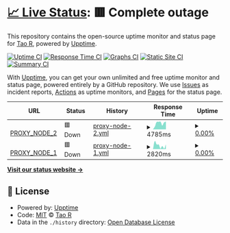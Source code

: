 # [📈 Live Status](https://status.shouge.me): <!--live status--> **🟥 Complete outage**

This repository contains the open-source uptime monitor and status page for [Tao R](shouge.me), powered by [Upptime](https://github.com/upptime/upptime).

[![Uptime CI](https://github.com/shouge/uptime/workflows/Uptime%20CI/badge.svg)](https://github.com/shouge/uptime/actions?query=workflow%3A%22Uptime+CI%22)
[![Response Time CI](https://github.com/shouge/uptime/workflows/Response%20Time%20CI/badge.svg)](https://github.com/shouge/uptime/actions?query=workflow%3A%22Response+Time+CI%22)
[![Graphs CI](https://github.com/shouge/uptime/workflows/Graphs%20CI/badge.svg)](https://github.com/shouge/uptime/actions?query=workflow%3A%22Graphs+CI%22)
[![Static Site CI](https://github.com/shouge/uptime/workflows/Static%20Site%20CI/badge.svg)](https://github.com/shouge/uptime/actions?query=workflow%3A%22Static+Site+CI%22)
[![Summary CI](https://github.com/shouge/uptime/workflows/Summary%20CI/badge.svg)](https://github.com/shouge/uptime/actions?query=workflow%3A%22Summary+CI%22)

With [Upptime](https://upptime.js.org), you can get your own unlimited and free uptime monitor and status page, powered entirely by a GitHub repository. We use [Issues](https://github.com/shouge/uptime/issues) as incident reports, [Actions](https://github.com/shouge/uptime/actions) as uptime monitors, and [Pages](https://demo.upptime.js.org) for the status page.

<!--start: status pages-->
<!-- This summary is generated by Upptime (https://github.com/upptime/upptime) -->
<!-- Do not edit this manually, your changes will be overwritten -->
<!-- prettier-ignore -->
| URL | Status | History | Response Time | Uptime |
| --- | ------ | ------- | ------------- | ------ |
| <img alt="" src="https://icons.duckduckgo.com/ip3/proxy-node2.shouge.repl.co.ico" height="13"> [PROXY_NODE_2](https://proxy-node2.shouge.repl.co/55d90fe9-556c-438a-995c-24328f5cdc31) | 🟥 Down | [proxy-node-2.yml](https://github.com/shouge/uptime/commits/HEAD/history/proxy-node-2.yml) | <details><summary><img alt="Response time graph" src="./graphs/proxy-node-2/response-time-week.png" height="20"> 4785ms</summary><br><a href="https://status.shouge.me/history/proxy-node-2"><img alt="Response time 2617" src="https://img.shields.io/endpoint?url=https%3A%2F%2Fraw.githubusercontent.com%2Fshouge%2Fuptime%2FHEAD%2Fapi%2Fproxy-node-2%2Fresponse-time.json"></a><br><a href="https://status.shouge.me/history/proxy-node-2"><img alt="24-hour response time 5234" src="https://img.shields.io/endpoint?url=https%3A%2F%2Fraw.githubusercontent.com%2Fshouge%2Fuptime%2FHEAD%2Fapi%2Fproxy-node-2%2Fresponse-time-day.json"></a><br><a href="https://status.shouge.me/history/proxy-node-2"><img alt="7-day response time 4785" src="https://img.shields.io/endpoint?url=https%3A%2F%2Fraw.githubusercontent.com%2Fshouge%2Fuptime%2FHEAD%2Fapi%2Fproxy-node-2%2Fresponse-time-week.json"></a><br><a href="https://status.shouge.me/history/proxy-node-2"><img alt="30-day response time 3771" src="https://img.shields.io/endpoint?url=https%3A%2F%2Fraw.githubusercontent.com%2Fshouge%2Fuptime%2FHEAD%2Fapi%2Fproxy-node-2%2Fresponse-time-month.json"></a><br><a href="https://status.shouge.me/history/proxy-node-2"><img alt="1-year response time 2617" src="https://img.shields.io/endpoint?url=https%3A%2F%2Fraw.githubusercontent.com%2Fshouge%2Fuptime%2FHEAD%2Fapi%2Fproxy-node-2%2Fresponse-time-year.json"></a></details> | <details><summary><a href="https://status.shouge.me/history/proxy-node-2">0.00%</a></summary><a href="https://status.shouge.me/history/proxy-node-2"><img alt="All-time uptime 0.00%" src="https://img.shields.io/endpoint?url=https%3A%2F%2Fraw.githubusercontent.com%2Fshouge%2Fuptime%2FHEAD%2Fapi%2Fproxy-node-2%2Fuptime.json"></a><br><a href="https://status.shouge.me/history/proxy-node-2"><img alt="24-hour uptime 0.00%" src="https://img.shields.io/endpoint?url=https%3A%2F%2Fraw.githubusercontent.com%2Fshouge%2Fuptime%2FHEAD%2Fapi%2Fproxy-node-2%2Fuptime-day.json"></a><br><a href="https://status.shouge.me/history/proxy-node-2"><img alt="7-day uptime 0.00%" src="https://img.shields.io/endpoint?url=https%3A%2F%2Fraw.githubusercontent.com%2Fshouge%2Fuptime%2FHEAD%2Fapi%2Fproxy-node-2%2Fuptime-week.json"></a><br><a href="https://status.shouge.me/history/proxy-node-2"><img alt="30-day uptime 7.96%" src="https://img.shields.io/endpoint?url=https%3A%2F%2Fraw.githubusercontent.com%2Fshouge%2Fuptime%2FHEAD%2Fapi%2Fproxy-node-2%2Fuptime-month.json"></a><br><a href="https://status.shouge.me/history/proxy-node-2"><img alt="1-year uptime 0.00%" src="https://img.shields.io/endpoint?url=https%3A%2F%2Fraw.githubusercontent.com%2Fshouge%2Fuptime%2FHEAD%2Fapi%2Fproxy-node-2%2Fuptime-year.json"></a></details>
| <img alt="" src="https://icons.duckduckgo.com/ip3/proxy-node1.shouge.repl.co.ico" height="13"> [PROXY_NODE_1](https://proxy-node1.shouge.repl.co/d6c41e25-f9d3-4fae-be9d-30dfa0fca332) | 🟥 Down | [proxy-node-1.yml](https://github.com/shouge/uptime/commits/HEAD/history/proxy-node-1.yml) | <details><summary><img alt="Response time graph" src="./graphs/proxy-node-1/response-time-week.png" height="20"> 2820ms</summary><br><a href="https://status.shouge.me/history/proxy-node-1"><img alt="Response time 2369" src="https://img.shields.io/endpoint?url=https%3A%2F%2Fraw.githubusercontent.com%2Fshouge%2Fuptime%2FHEAD%2Fapi%2Fproxy-node-1%2Fresponse-time.json"></a><br><a href="https://status.shouge.me/history/proxy-node-1"><img alt="24-hour response time 264" src="https://img.shields.io/endpoint?url=https%3A%2F%2Fraw.githubusercontent.com%2Fshouge%2Fuptime%2FHEAD%2Fapi%2Fproxy-node-1%2Fresponse-time-day.json"></a><br><a href="https://status.shouge.me/history/proxy-node-1"><img alt="7-day response time 2820" src="https://img.shields.io/endpoint?url=https%3A%2F%2Fraw.githubusercontent.com%2Fshouge%2Fuptime%2FHEAD%2Fapi%2Fproxy-node-1%2Fresponse-time-week.json"></a><br><a href="https://status.shouge.me/history/proxy-node-1"><img alt="30-day response time 3023" src="https://img.shields.io/endpoint?url=https%3A%2F%2Fraw.githubusercontent.com%2Fshouge%2Fuptime%2FHEAD%2Fapi%2Fproxy-node-1%2Fresponse-time-month.json"></a><br><a href="https://status.shouge.me/history/proxy-node-1"><img alt="1-year response time 2369" src="https://img.shields.io/endpoint?url=https%3A%2F%2Fraw.githubusercontent.com%2Fshouge%2Fuptime%2FHEAD%2Fapi%2Fproxy-node-1%2Fresponse-time-year.json"></a></details> | <details><summary><a href="https://status.shouge.me/history/proxy-node-1">0.00%</a></summary><a href="https://status.shouge.me/history/proxy-node-1"><img alt="All-time uptime 0.00%" src="https://img.shields.io/endpoint?url=https%3A%2F%2Fraw.githubusercontent.com%2Fshouge%2Fuptime%2FHEAD%2Fapi%2Fproxy-node-1%2Fuptime.json"></a><br><a href="https://status.shouge.me/history/proxy-node-1"><img alt="24-hour uptime 0.00%" src="https://img.shields.io/endpoint?url=https%3A%2F%2Fraw.githubusercontent.com%2Fshouge%2Fuptime%2FHEAD%2Fapi%2Fproxy-node-1%2Fuptime-day.json"></a><br><a href="https://status.shouge.me/history/proxy-node-1"><img alt="7-day uptime 0.00%" src="https://img.shields.io/endpoint?url=https%3A%2F%2Fraw.githubusercontent.com%2Fshouge%2Fuptime%2FHEAD%2Fapi%2Fproxy-node-1%2Fuptime-week.json"></a><br><a href="https://status.shouge.me/history/proxy-node-1"><img alt="30-day uptime 7.96%" src="https://img.shields.io/endpoint?url=https%3A%2F%2Fraw.githubusercontent.com%2Fshouge%2Fuptime%2FHEAD%2Fapi%2Fproxy-node-1%2Fuptime-month.json"></a><br><a href="https://status.shouge.me/history/proxy-node-1"><img alt="1-year uptime 0.00%" src="https://img.shields.io/endpoint?url=https%3A%2F%2Fraw.githubusercontent.com%2Fshouge%2Fuptime%2FHEAD%2Fapi%2Fproxy-node-1%2Fuptime-year.json"></a></details>

<!--end: status pages-->

[**Visit our status website →**](https://demo.upptime.js.org)

## 📄 License

- Powered by: [Upptime](https://github.com/upptime/upptime)
- Code: [MIT](./LICENSE) © [Tao R](shouge.me)
- Data in the `./history` directory: [Open Database License](https://opendatacommons.org/licenses/odbl/1-0/)
